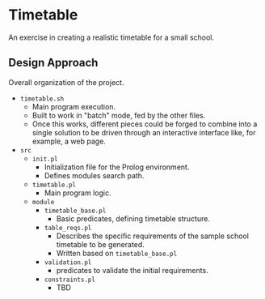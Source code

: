 # Timetable
An exercise in creating a realistic timetable for a small school.

## Design Approach
Overall organization of the project.

- `timetable.sh`
  - Main program execution.
  - Built to work in "batch" mode, fed by the other files.
  - Once this works, different pieces could be forged to combine into a single solution to be driven through an interactive interface like, for example, a web page.
- `src`
  - `init.pl`
    - Initialization file for the Prolog environment.
    - Defines modules search path.
  - `timetable.pl`
    - Main program logic.
  - `module`
    - `timetable_base.pl`
      - Basic predicates, defining timetable structure.
    - `table_reqs.pl`
      - Describes the specific requirements of the sample school timetable to be generated.
      - Written based on `timetable_base.pl`
    - `validation.pl`
      - predicates to validate the initial requirements.
    - `constraints.pl`
      - TBD


